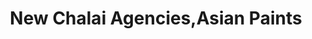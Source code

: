 ---
title: "New Chalai Agencies,Asian Paints"
url: /trivandrum/new-chalai-agencies-asian-paints/
shop: paint
---